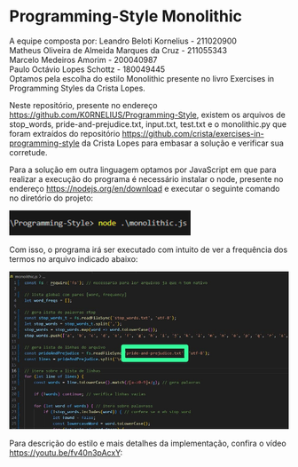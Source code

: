 # Programming-Style Monolithic
A equipe composta por:
Leandro Beloti Kornelius - 211020900<br>
Matheus Oliveira de Almeida Marques da Cruz - 211055343<br>
Marcelo Medeiros Amorim - 200040987<br>
Paulo Octávio Lopes Schottz - 180049445<br>
Optamos pela escolha do estilo Monolithic presente no livro Exercises in Programming Styles da Crista Lopes.<br>

Neste repositório, presente no endereço https://github.com/K0RNELIUS/Programming-Style, existem os arquivos de stop_words, pride-and-prejudice.txt, input.txt, test.txt e o monolithic.py que foram extraídos do repositório https://github.com/crista/exercises-in-programming-style da Crista Lopes para embasar a solução e verificar sua corretude.<br>

Para a solução em outra linguagem optamos por JavaScript em que para realizar a execução do programa é necessário instalar o node, presente no endereço https://nodejs.org/en/download e executar o seguinte comando no diretório do projeto:<br>

![Alt text](</imagerodar.png>)

Com isso, o programa irá ser executado com intuito de ver a frequência dos termos no arquivo indicado abaixo: 

![Alt text](</mudararquivo.jpeg>)

Para descrição do estilo e mais detalhes da implementação, confira o vídeo https://youtu.be/fv40n3pAcxY: 